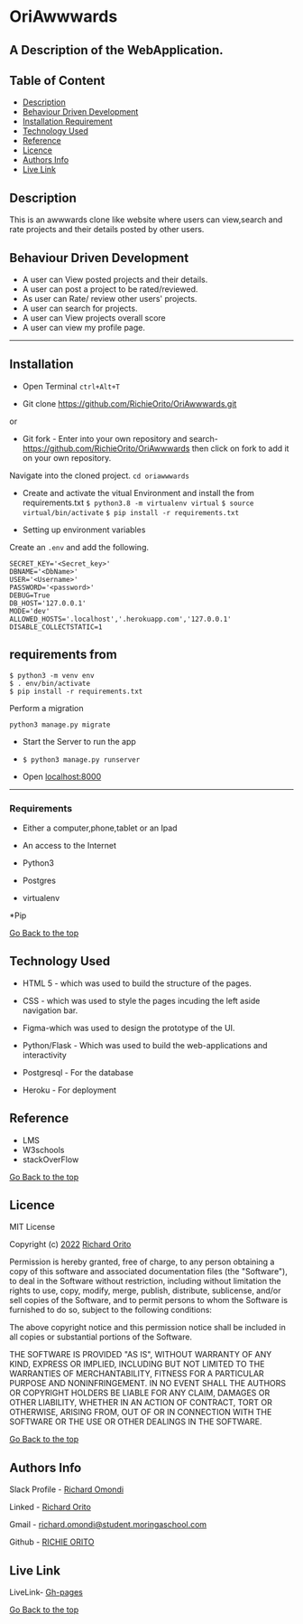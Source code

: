 # OriAwwwards

## A Description of the WebApplication.

## Table of Content

+ [Description](#description)
+ [Behaviour Driven Development](#behaviour-driven-development)
+ [Installation Requirement](#Installation)
+ [Technology Used](#technology-used)
+ [Reference](#reference)
+ [Licence](#licence)
+ [Authors Info](#authors-info)
+ [Live Link](#live-link)

## Description

<p>This is an awwwards clone like website where users can view,search and rate projects and their details posted by other users.</p>

## Behaviour Driven Development

<p>

* A user can View posted projects and their details.
* A user can post a project to be rated/reviewed.
* As user can Rate/ review other users' projects.
* A user can search for projects.
* A user can View projects overall score
* A user can view my profile page.

</p>

***
## Installation

* Open Terminal `ctrl+Alt+T`

* Git clone https://github.com/RichieOrito/OriAwwwards.git

or

* Git fork - Enter into your own repository and search-https://github.com/RichieOrito/OriAwwwards then click on fork to add
it on your own repository.

 Navigate into the cloned project. 
`cd oriawwwards`


* Create and activate the vitual Environment and install the from requirements.txt
`$ python3.8 -m virtualenv virtual`
`$ source virtual/bin/activate`
`$ pip install -r requirements.txt`

* Setting up environment variables

Create an `.env` and add the following.
```
SECRET_KEY='<Secret_key>'
DBNAME='<DbName>'
USER='<Username>'
PASSWORD='<password>'
DEBUG=True
DB_HOST='127.0.0.1'
MODE='dev'
ALLOWED_HOSTS='.localhost','.herokuapp.com','127.0.0.1'
DISABLE_COLLECTSTATIC=1

```

requirements from 
---
```
$ python3 -m venv env
$ . env/bin/activate
$ pip install -r requirements.txt

```
Perform a migration
```
python3 manage.py migrate

```


* Start the Server to run the app
* `$ python3 manage.py runserver`

* Open [localhost:8000](#)
***


### Requirements

* Either a computer,phone,tablet or an Ipad

* An access to the Internet

* Python3

* Postgres

* virtualenv

*Pip

[Go Back to the top](#OriAwwwards)

## Technology Used

* HTML 5 - which was used to build the structure of the pages.

* CSS - which was used to style the pages incuding the left aside navigation bar.

* Figma-which was used to design the prototype of the UI.

* Python/Flask - Which was used to build the web-applications and interactivity

* Postgresql - For the database

* Heroku - For deployment

## Reference

* LMS
* W3schools
* stackOverFlow

[Go Back to the top](#OriAwwwards)

## Licence

MIT License

Copyright (c) [2022](#licence) [Richard Orito](#licence)

Permission is hereby granted, free of charge, to any person obtaining a copy
of this software and associated documentation files (the "Software"), to deal
in the Software without restriction, including without limitation the rights
to use, copy, modify, merge, publish, distribute, sublicense, and/or sell
copies of the Software, and to permit persons to whom the Software is
furnished to do so, subject to the following conditions:

The above copyright notice and this permission notice shall be included in all
copies or substantial portions of the Software.

THE SOFTWARE IS PROVIDED "AS IS", WITHOUT WARRANTY OF ANY KIND, EXPRESS OR
IMPLIED, INCLUDING BUT NOT LIMITED TO THE WARRANTIES OF MERCHANTABILITY,
FITNESS FOR A PARTICULAR PURPOSE AND NONINFRINGEMENT. IN NO EVENT SHALL THE
AUTHORS OR COPYRIGHT HOLDERS BE LIABLE FOR ANY CLAIM, DAMAGES OR OTHER
LIABILITY, WHETHER IN AN ACTION OF CONTRACT, TORT OR OTHERWISE, ARISING FROM,
OUT OF OR IN CONNECTION WITH THE SOFTWARE OR THE USE OR OTHER DEALINGS IN THE
SOFTWARE.

[Go Back to the top](#OriAwwwards)

## Authors Info

Slack Profile - [Richard Omondi](https://app.slack.com/client/T0101L740P4/C010GLANY3A/user_profile/U02EZFHEJUA)

Linked - [Richard Orito](https://www.linkedin.com/in/richie-orito/)

Gmail - [richard.omondi@student.moringaschool.com]()

Github - [RICHIE ORITO](https://github.com/RichieOrito)

## Live Link

LiveLink- [Gh-pages](https://oriawwwards.herokuapp.com/)

[Go Back to the top](#OriAwwwards)